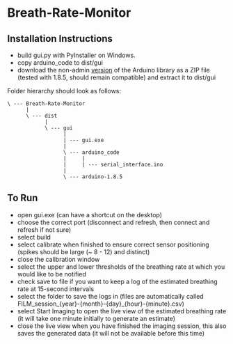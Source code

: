 # Breath-Rate-Monitor

## Installation Instructions
- build gui.py with PyInstaller on Windows.
- copy arduino_code to dist/gui
- download the non-admin [version](https://www.arduino.cc/download_handler.php?f=/arduino-1.8.5-windows.zip) of the Arduino library as a ZIP file (tested with 1.8.5, should remain compatible) and extract it to dist/gui

Folder hierarchy should look as follows:

```
\ --- Breath-Rate-Monitor
      |
      \ --- dist
            |
            \ --- gui
                  |
                  | --- gui.exe
                  |
                  \ --- arduino_code
                  |     |
                  |     | --- serial_interface.ino
                  |
                  \ --- arduino-1.8.5
```

## To Run
- open gui.exe (can have a shortcut on the desktop)
- choose the correct port (disconnect and refresh, then connect and refresh if not sure)
- select build
- select calibrate when finished to ensure correct sensor positioning (spikes should be large (~ 8 - 12) and distinct)
- close the calibration window
- select the upper and lower thresholds of the breathing rate at which you would like to be notified
- check save to file if you want to keep a log of the estimated breathing rate at 15-second intervals
- select the folder to save the logs in (files are automatically called FILM_session_{year}-{month}-{day}_{hour}-{minute}.csv)
- select Start Imaging to open the live view of the estimated breathing rate (it will take one minute initially to generate an estimate)
- close the live view when you have finished the imaging session, this also saves the generated data (it will not be available before this time)

